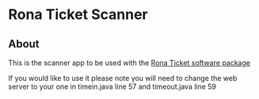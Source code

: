 # Rona Ticket Scanner
## About
This is the scanner app to be used with the [Rona Ticket software package](https://github.com/domkab16/Rona-Ticket)

If you would like to use it please note you will need to change the web server to your one in timein.java line 57 and timeout.java line 59 
